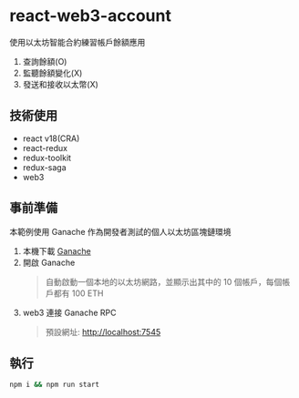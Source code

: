 # react-web3-account

使用以太坊智能合約練習帳戶餘額應用

1. 查詢餘額(O)
2. 監聽餘額變化(X)
3. 發送和接收以太幣(X)

## 技術使用

* react v18(CRA)
* react-redux
* redux-toolkit
* redux-saga
* web3

## 事前準備

本範例使用 Ganache 作為開發者測試的個人以太坊區塊鏈環境

1. 本機下載 [Ganache](https://www.trufflesuite.com/ganache)
2. 開啟 Ganache
   > 自動啟動一個本地的以太坊網路，並顯示出其中的 10 個帳戶，每個帳戶都有 100 ETH
3. web3 連接 Ganache RPC
   > 預設網址: <http://localhost:7545>

## 執行

```cmd
npm i && npm run start
```

